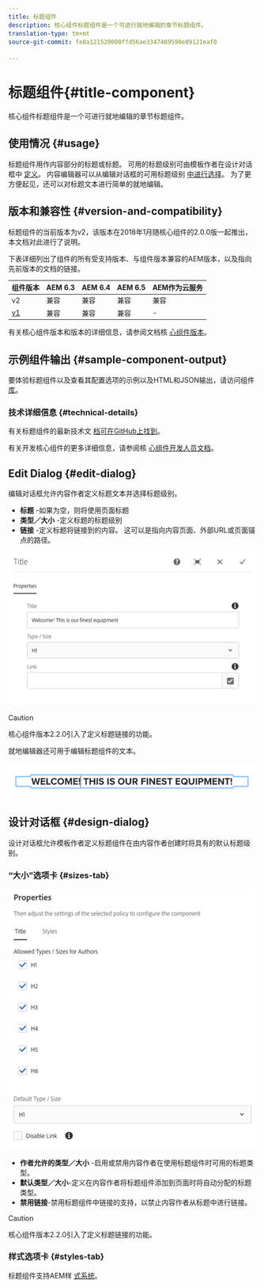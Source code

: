 ```yaml
---
title: 标题组件
description: 核心组件标题组件是一个可进行就地编辑的章节标题组件。
translation-type: tm+mt
source-git-commit: fe8a121520000ffd56ae3347469590e89121eaf0

---
```



# 标题组件{#title-component}

核心组件标题组件是一个可进行就地编辑的章节标题组件。

## 使用情况 {#usage}

标题组件用作内容部分的标题或标题。 可用的标题级别可由模板作者在设计对话框中 [定义](#design-dialog)。 内容编辑器可以从编辑对话框的可用标题级别 [中进行选择](#edit-dialog)。 为了更方便起见，还可以对标题文本进行简单的就地编辑。

## 版本和兼容性 {#version-and-compatibility}

标题组件的当前版本为v2，该版本在2018年1月随核心组件的2.0.0版一起推出，本文档对此进行了说明。

下表详细列出了组件的所有受支持版本、与组件版本兼容的AEM版本，以及指向先前版本的文档的链接。

| 组件版本 | AEM 6.3 | AEM 6.4 | AEM 6.5 | AEM作为云服务 |
|---|---|---|---|---|
| v2 | 兼容 | 兼容 | 兼容 | 兼容 |
| [v1](v1/title-v1.md) | 兼容 | 兼容 | 兼容 | - |

有关核心组件版本和版本的详细信息，请参阅文档核 [心组件版本](/help/versions.md)。

## 示例组件输出 {#sample-component-output}

要体验标题组件以及查看其配置选项的示例以及HTML和JSON输出，请访问组件 [库](https://adobe.com/go/aem_cmp_library_title)。

### 技术详细信息 {#technical-details}

有关标题组件的最新技术文 [档可在GitHub上找到](https://adobe.com/go/aem_cmp_tech_title_v2)。

有关开发核心组件的更多详细信息，请参阅核 [心组件开发人员文档](/help/developing/overview.md)。

## Edit Dialog {#edit-dialog}

编辑对话框允许内容作者定义标题文本并选择标题级别。

* **标题** -如果为空，则将使用页面标题
* **类型／大小** -定义标题的标题级别
* **链接** -定义标题将链接到的内容。 这可以是指向内容页面、外部URL或页面锚点的路径。

![](/help/assets/screenshot_2018-10-19at110055.png)

>[!CAUTION]
>
>核心组件版本2.2.0引入了定义标题链接的功能。

就地编辑器还可用于编辑标题组件的文本。

![](/help/assets/chlimage_1-37.png)

## 设计对话框 {#design-dialog}

设计对话框允许模板作者定义标题组件在由内容作者创建时将具有的默认标题级别。

### “大小”选项卡 {#sizes-tab}

![](/help/assets/screenshot_2018-10-19at110120.png)

* **作者允许的类型／大小** -启用或禁用内容作者在使用标题组件时可用的标题类型。
* **默认类型／大小**-定义在内容作者将标题组件添加到页面时将自动分配的标题类型。
* **禁用链接**-禁用标题组件中链接的支持，以禁止内容作者从标题中进行链接。

>[!CAUTION]
>
>核心组件版本2.2.0引入了定义标题链接的功能。

### 样式选项卡 {#styles-tab}

标题组件支持AEM样 [式系统](/help/get-started/authoring.md#component-styling)。
